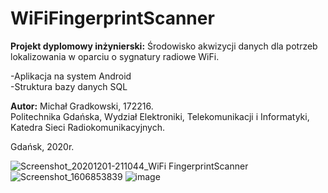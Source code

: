 # WiFiFingerprintScanner
<b>Projekt dyplomowy inżynierski:</b> Środowisko akwizycji danych dla potrzeb lokalizowania w oparciu o sygnatury radiowe WiFi.

-Aplikacja na system Android</br>
-Struktura bazy danych SQL

<b>Autor:</b> Michał Gradkowski, 172216. </br>
Politechnika Gdańska, Wydział Elektroniki, Telekomunikacji i Informatyki, Katedra Sieci Radiokomunikacyjnych. </br>

Gdańsk, 2020r.

![Screenshot_20201201-211044_WiFi FingerprintScanner](https://user-images.githubusercontent.com/47668572/159901931-7c2e7bee-d750-4887-b0b7-603fdb3afa4d.jpg)
![Screenshot_1606853839](https://user-images.githubusercontent.com/47668572/159902019-2e8537d8-1c6d-404e-a905-86c7d184479a.png)
![image](https://user-images.githubusercontent.com/47668572/159903092-365664c4-9537-4705-89fc-8d1e5afb100d.png)

